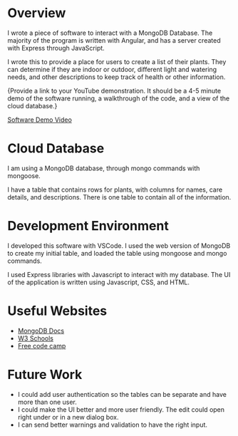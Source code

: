 # Overview

I wrote a piece of software to interact with a MongoDB Database. The majority of the program is written with Angular, and has a server created with Express through JavaScript.

I wrote this to provide a place for users to create a list of their plants. They can determine if they are indoor or outdoor, different light and watering needs, and other descriptions to keep track of health or other information.

{Provide a link to your YouTube demonstration. It should be a 4-5 minute demo of the software running, a walkthrough of the code, and a view of the cloud database.}

[Software Demo Video](https://youtu.be/vhjUrDBzXDY)

# Cloud Database

I am using a MongoDB database, through mongo commands with mongoose.

I have a table that contains rows for plants, with columns for names, care details, and descriptions. There is one table to contain all of the information.

# Development Environment

I developed this software with VSCode. I used the web version of MongoDB to create my initial table, and loaded the table using mongoose and mongo commands. 

I used Express libraries with Javascript to interact with my database. The UI of the application is written using Javascript, CSS, and HTML. 
# Useful Websites

- [MongoDB Docs](https://www.mongodb.com/docs/manual/tutorial/getting-started/)
- [W3 Schools](https://www.w3schools.com/mongodb/mongodb_get_started.php)
- [Free code camp](https://www.freecodecamp.org/news/learn-mongodb-a4ce205e7739/)

# Future Work

- I could add user authentication so the tables can be separate and have more than one user.
- I could make the UI better and more user friendly. The edit could open right under or in a new dialog box.
- I can send better warnings and validation to have the right input.